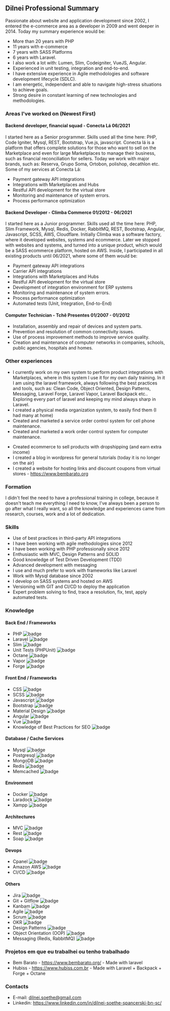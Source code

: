 ## Dilnei Professional Summary
Passionate about website and application development since 2002, I entered the e-commerce area as a developer in 2009 and went deeper in 2014.
Today my summary experience would be:
* More than 20 years with PHP
* 11 years with e-commerce
* 7 years with SASS Platforms
* 6 years with Laravel.
* I also work a lot with: Lumen, Slim, Codeigniter, VueJS, Angular.
* Experienced in unit testing, integration and end-to-end.
* I have extensive experience in Agile methodologies and software development lifecycle (SDLC).
* I am energetic, independent and able to navigate high-stress situations to achieve goals.
* Strong desire in constant learning of new technologies and methodologies.

### Areas I've worked on (Newest First)

#### Backend developer, financial squad - Conecta Lá 06/2021
I started here as a Senior programmer. Skills used all the time here: PHP, Code Igniter, Mysql, REST, Bootstrap, Vue.js, javascript. Conecta lá is a platform that offers complete solutions for those who want to sell on the Marketplace and even for large Marketplaces to manage their business, such as financial reconciliation for sellers. Today we work with major brands, such as: Reserva, Grupo Soma, Ortobon, polishop, decathlon etc.
Some of my services at Conecta Lá:
* Payment gateway API integrations
* Integrations with Marketplaces and Hubs
* Restful API development for the virtual store
* Monitoring and maintenance of system errors.
* Process performance optimization

#### Backend Developer - Climba Commerce 01/2012 - 06/2021
I started here as a Junior programmer.
Skills used all the time here: PHP, Slim Framework, Mysql, Redis, Docker, RabbitMQ, REST, Bootstrap, Angular, Javascript, SCSS, AWS, Cloudflare.
Initially Climba was a software factory, where it developed websites, systems and ecommerce.
Later we stopped with websites and systems, and turned into a unique product, which would be a SASS ecommerce platform, hosted on AWS.
Inside, I participated in all existing products until 06/2021, where some of them would be:
* Payment gateway API integrations
* Carrier API integrations
* Integrations with Marketplaces and Hubs
* Restful API development for the virtual store
* Development of integration environment for ERP systems
* Monitoring and maintenance of system errors.
* Process performance optimization
* Automated tests (Unit, Integration, End-to-End)

#### Computer Technician - Tchê Presentes 01/2007 - 01/2012
* Installation, assembly and repair of devices and system parts.
* Prevention and resolution of common connectivity issues.
* Use of process improvement methods to improve service quality.
* Creation and maintenance of computer networks in companies, schools, public agencies, hospitals and homes.

### Other experiences
* I currently work on my own system to perform product integrations with Marketplaces, where in this system I use it for my own daily training. In it I am using the laravel framework, always following the best practices and tools, such as: Clean Code, Object Oriented, Design Patterns, Messaging, Laravel Forge, Laravel Vapor, Laravel Backpack etc.. Exploring every part of laravel and keeping my mind always sharp in Laravel.
* I created a physical media organization system, to easily find them (I had many at home)
* Created and marketed a service order control system for cell phone maintenance.
* Created and marketed a work order control system for computer maintenance.
- Created ecommerce to sell products with dropshipping (and earn extra income)
- I created a blog in wordpress for general tutorials (today it is no longer on the air)
- I created a website for hosting links and discount coupons from virtual stores - https://www.bembarato.org

### Formation
I didn't feel the need to have a professional training in college, because it doesn't teach me everything I need to know, I've always been a person to go after what I really want, so all the knowledge and experiences came from research, courses, work and a lot of dedication.

### Skills
* Use of best practices in third-party API integrations
* I have been working with agile methodologies since 2012
* I have been working with PHP professionally since 2012
* Enthusiastic with MVC, Design Patterns and SOLID
* Good knowledge of Test Driven Development (TDD)
* Advanced development with messaging
* I use and much prefer to work with frameworks like Laravel
* Work with Mysql database since 2002
* I develop on SASS systems and hosted on AWS
* Versioning with GIT and CI/CD to deploy the application
* Expert problem solving to find, trace a resolution, fix, test, apply automated tests.

### Knowledge
#### Back End / Frameworks
* PHP ![badge](https://img.shields.io/badge/Advanced-from_2002-blue)
* Laravel ![badge](https://img.shields.io/badge/Advanced-from_2016-blue)
* Slim ![badge](https://img.shields.io/badge/Advanced-from_2018-blue)
* Unit Tests (PHPUnit) ![badge](https://img.shields.io/badge/Advanced-from_2018-blue)
* Octane ![badge](https://img.shields.io/badge/Advanced-from_2021-blue)
* Vapor ![badge](https://img.shields.io/badge/Basic-from_2021-blue)
* Forge ![badge](https://img.shields.io/badge/Advanced-from_2021-blue)

#### Front End / Frameworks
* CSS ![badge](https://img.shields.io/badge/Basic-from_2002-yellow)
* SCSS ![badge](https://img.shields.io/badge/Basic-from_2016-yellow)
* Javascript ![badge](https://img.shields.io/badge/Advanced-from_2002-blue)
* Bootstrap ![badge](https://img.shields.io/badge/Advanced-from_2014-blue)
* Material Design ![badge](https://img.shields.io/badge/Basic-from_2019-yellow)
* Angular ![badge](https://img.shields.io/badge/Advanced-from_2017-blue)
* Vue ![badge](https://img.shields.io/badge/Advanced-from_2021-blue)
* Knowledge of Best Practices for SEO ![badge](https://img.shields.io/badge/Advanced-from_2012-blue)

#### Database / Cache Services
* Mysql ![badge](https://img.shields.io/badge/Advanced-from_2002-blue)
* Postgresql ![badge](https://img.shields.io/badge/Advanced-from_2018-blue)
* MongoDB ![badge](https://img.shields.io/badge/Learning-from_2020-lightgrey)
* Redis ![badge](https://img.shields.io/badge/Advanced-from_2015-blue)
* Memcached ![badge](https://img.shields.io/badge/Basic-from_2015-yellow)

#### Environment
* Docker ![badge](https://img.shields.io/badge/Basic-from_2020-yellow)
* Laradock ![badge](https://img.shields.io/badge/Basic-from_2020-yellow)
* Xampp ![badge](https://img.shields.io/badge/Advanced-from_2012-blue)

#### Architectures
* MVC ![badge](https://img.shields.io/badge/Advanced-from_2014-blue)
* Rest ![badge](https://img.shields.io/badge/Advanced-from_2012-blue)
* Soap ![badge](https://img.shields.io/badge/Advanced-from_2012-blue)

#### Devops
* Cpanel ![badge](https://img.shields.io/badge/Advanced-from_2008-blue)
* Amazon AWS ![badge](https://img.shields.io/badge/Medium-from_2016-orange)
* CI/CD ![badge](https://img.shields.io/badge/Advanced-from_2018-blue)

#### Others
* Jira ![badge](https://img.shields.io/badge/Advanced-from_2012-blue)
* Git + Gitflow ![badge](https://img.shields.io/badge/Advanced-from_2016-blue)
* Kanbam ![badge](https://img.shields.io/badge/Advanced-from_2012-blue)
* Agile ![badge](https://img.shields.io/badge/Advanced-from_2014-blue)
* Scrum ![badge](https://img.shields.io/badge/Advanced-from_2014-blue)
* OKR ![badge](https://img.shields.io/badge/Basic-from_2020-yellow)
* Design Patterns ![badge](https://img.shields.io/badge/Advanced-from_2018-blue)
* Object Orientation (OOP) ![badge](https://img.shields.io/badge/Advanced-from_2014-blue)
* Messaging (Redis, RabbitMQ) ![badge](https://img.shields.io/badge/Advanced-from_2014-blue)

### Projetos em que eu trabalhei ou tenho trabalhado
* Bem Barato - https://www.bembarato.org/ - Made with laravel
* Hubiss - https://www.hubiss.com.br - Made with Laravel + Backpack + Forge + Octane

### Contacts
* E-mail: dilnei.soethe@gmail.com
* Linkedin: https://www.linkedin.com/in/dilnei-soethe-spancerski-bn-sc/
